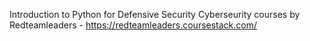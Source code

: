 Introduction to Python for Defensive Security
Cyberseurity courses by Redteamleaders - https://redteamleaders.coursestack.com/
